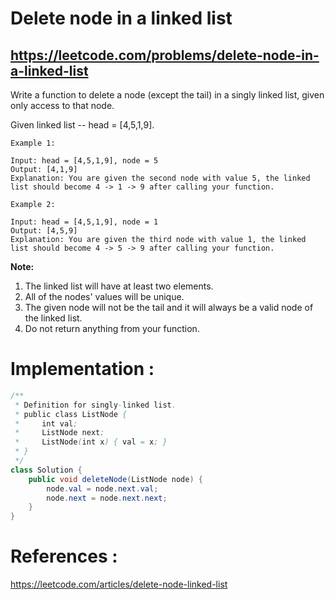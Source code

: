 # Delete node in a linked list
## https://leetcode.com/problems/delete-node-in-a-linked-list

Write a function to delete a node (except the tail) in a singly linked list, given only access to that node.

Given linked list -- head = [4,5,1,9].
```
Example 1:

Input: head = [4,5,1,9], node = 5
Output: [4,1,9]
Explanation: You are given the second node with value 5, the linked list should become 4 -> 1 -> 9 after calling your function.

Example 2:

Input: head = [4,5,1,9], node = 1
Output: [4,5,9]
Explanation: You are given the third node with value 1, the linked list should become 4 -> 5 -> 9 after calling your function.
``` 

**Note:**
1. The linked list will have at least two elements.
2. All of the nodes' values will be unique.
3. The given node will not be the tail and it will always be a valid node of the linked list.
4. Do not return anything from your function.

# Implementation :
```java
/**
 * Definition for singly-linked list.
 * public class ListNode {
 *     int val;
 *     ListNode next;
 *     ListNode(int x) { val = x; }
 * }
 */
class Solution {
    public void deleteNode(ListNode node) {
        node.val = node.next.val;
        node.next = node.next.next;
    }
}
```

# References :
https://leetcode.com/articles/delete-node-linked-list
